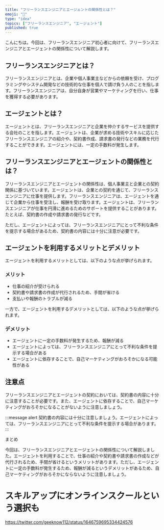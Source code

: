 ```yaml
---
title: "フリーランスエンジニアとエージェントの関係性とは？"
emoji: "💼"
type: "idea"
topics: ["フリーランスエンジニア", "エージェント"]
published: true
---
```


こんにちは。今回は、フリーランスエンジニア初心者に向けて、フリーランスエンジニアとエージェントの関係性について解説します。

## フリーランスエンジニアとは？

フリーランスエンジニアとは、企業や個人事業主などからの依頼を受け、プログラミングやシステム開発などの技術的な仕事を個人で請け負う人のことを指します。フリーランスエンジニアは、自分自身が営業やマーケティングを行い、仕事を獲得する必要があります。

## エージェントとは？

エージェントとは、フリーランスエンジニアと企業を仲介するサービスを提供する会社のことを指します。エージェントは、企業が求める技術やスキルに応じたフリーランスエンジニアの紹介や、契約書作成、請求書の発行などの業務を代行することができます。エージェントには、一定の手数料が発生します。

## フリーランスエンジニアとエージェントの関係性とは？

フリーランスエンジニアとエージェントの関係性は、個人事業主と企業との契約関係に基づいています。エージェントは、企業との契約を通じて、フリーランスエンジニアに仕事を提供します。フリーランスエンジニアは、エージェントを通じて企業から仕事を受注し、報酬を受け取ります。エージェントは、フリーランスエンジニアが仕事を円滑に進めるためのサポートを提供することがあります。たとえば、契約書の作成や請求書の発行などです。

ただし、エージェントによっては、フリーランスエンジニアにとって不利な条件を提示する場合があるため、契約書の内容には十分に注意が必要です。

## エージェントを利用するメリットとデメリット

エージェントを利用するメリットとしては、以下のような点が挙げられます。

### メリット

- 仕事の紹介が受けられる
- 契約書や請求書の作成が代行されるため、手間が省ける
- 支払いや報酬のトラブルが減る

一方で、エージェントを利用するデメリットとしては、以下のような点が挙げられます。

### デメリット

- エージェントに一定の手数料が発生するため、報酬が減る
- エージェントによっては、フリーランスエンジニアにとって不利な条件を提示する場合がある
- エージェントに依存することで、自己マーケティングがおろそかになる可能性がある

## 注意点

フリーランスエンジニアとエージェントの契約においては、契約書の内容に十分に注意することが必要です。また、エージェントに依存することで、自己マーケティングがおろそかになることがないように注意しましょう。

:::message alert
契約書の内容には十分に注意しましょう。エージェントによっては、フリーランスエンジニアにとって不利な条件を提示する場合があります。
:::

まとめ

今回は、フリーランスエンジニアとエージェントの関係性について解説しました。エージェントを利用することで、仕事の紹介や契約書や請求書の作成などが代行されるため、手間が省けるというメリットがあります。ただし、エージェントに一定の手数料が発生するため、報酬が減るというデメリットがあるため、自己マーケティングがおろそかにならないように注意しましょう。

# スキルアップにオンラインスクールという選択も
https://twitter.com/geeknow112/status/1646759695334424576
